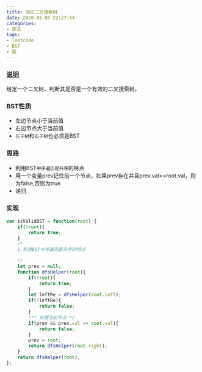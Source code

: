 ```yaml
---
title: 验证二叉搜索树
date: 2020-05-05 22:27:54
categories:
- 算法
tags:
- leetcode
- BST
- 题
---
```


### [说明](https://leetcode-cn.com/problems/validate-binary-search-tree/solution/98-yan-zheng-er-cha-sou-suo-shu-by-luckyxutao-2/)
给定一个二叉树，判断其是否是一个有效的二叉搜索树。
<!-- more -->
### BST性质
* 左边节点小于当前值
* 右边节点大于当前值
* `左子树`和`右子树`也必须是BST

### 思路
* 利用BST`中序遍历是升序`的特点
* 用一个变量prev记住前一个节点，如果prev存在并且prev.val>=root.val，则为false,否则为true
* 递归
### 实现
```js
var isValidBST = function(root) {
    if(!root){
        return true;
    }
    /*
    1.利用BST中序遍历是升序的特点

    */
    let prev = null;
    function dfsHelper(root){
        if(!root){
            return true;
        }
        let leftRe = dfsHelper(root.left);
        if(!leftRe){
            return false;
        }
        /** 处理当前节点 */
        if(prev && prev.val >= root.val){
            return false;
        }
        prev = root;
        return dfsHelper(root.right);
    }
    return dfsHelper(root);
};
```